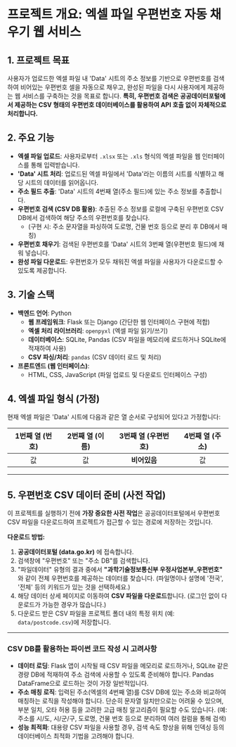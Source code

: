 # 프로젝트 개요: 엑셀 파일 우편번호 자동 채우기 웹 서비스

## 1. 프로젝트 목표

사용자가 업로드한 엑셀 파일 내 'Data' 시트의 주소 정보를 기반으로 우편번호를 검색하여 비어있는 우편번호 셀을 자동으로 채우고, 완성된 파일을 다시 사용자에게 제공하는 웹 서비스를 구축하는 것을 목표로 합니다. **특히, 우편번호 검색은 공공데이터포털에서 제공하는 CSV 형태의 우편번호 데이터베이스를 활용하여 API 호출 없이 자체적으로 처리합니다.**

## 2. 주요 기능

- **엑셀 파일 업로드**: 사용자로부터 `.xlsx` 또는 `.xls` 형식의 엑셀 파일을 웹 인터페이스를 통해 입력받습니다.
- **'Data' 시트 처리**: 업로드된 엑셀 파일에서 'Data'라는 이름의 시트를 식별하고 해당 시트의 데이터를 읽어옵니다.
- **주소 필드 추출**: 'Data' 시트의 4번째 열(주소 필드)에 있는 주소 정보를 추출합니다.
- **우편번호 검색 (CSV DB 활용)**: 추출된 주소 정보를 로컬에 구축된 우편번호 CSV DB에서 검색하여 해당 주소의 우편번호를 찾습니다.
  - (구현 시: 주소 문자열을 파싱하여 도로명, 건물 번호 등으로 분리 후 DB에서 매칭)
- **우편번호 채우기**: 검색된 우편번호를 'Data' 시트의 3번째 열(우편번호 필드)에 채워 넣습니다.
- **완성 파일 다운로드**: 우편번호가 모두 채워진 엑셀 파일을 사용자가 다운로드할 수 있도록 제공합니다.

## 3. 기술 스택

- **백엔드 언어**: Python
  - **웹 프레임워크**: Flask 또는 Django (간단한 웹 인터페이스 구현에 적합)
  - **엑셀 처리 라이브러리**: `openpyxl` (엑셀 파일 읽기/쓰기)
  - **데이터베이스**: SQLite, Pandas (CSV 파일을 메모리에 로드하거나 SQLite에 적재하여 사용)
  - **CSV 파싱/처리**: `pandas` (CSV 데이터 로드 및 처리)
- **프론트엔드 (웹 인터페이스)**:
  - HTML, CSS, JavaScript (파일 업로드 및 다운로드 인터페이스 구성)

## 4. 엑셀 파일 형식 (가정)

현재 엑셀 파일은 'Data' 시트에 다음과 같은 열 순서로 구성되어 있다고 가정합니다:

| 1번째 열 (번호) | 2번째 열 (이름) | 3번째 열 (우편번호) | 4번째 열 (주소) |
| :-------------: | :-------------: | :-----------------: | :-------------: |
|       값        |       값        |    **비어있음**     |       값        |

---

## 5. 우편번호 CSV 데이터 준비 (사전 작업)

이 프로젝트를 실행하기 전에 **가장 중요한 사전 작업**은 공공데이터포털에서 우편번호 CSV 파일을 다운로드하여 프로젝트가 접근할 수 있는 경로에 저장하는 것입니다.

**다운로드 방법:**

1.  **공공데이터포털 (data.go.kr)** 에 접속합니다.
2.  검색창에 "우편번호" 또는 "주소 DB"를 검색합니다.
3.  "파일데이터" 유형의 결과 중에서 **"과학기술정보통신부 우정사업본부\_우편번호"** 와 같이 전체 우편번호를 제공하는 데이터를 찾습니다. (파일명이나 설명에 '전국', '전체' 등의 키워드가 있는 것을 선택하세요.)
4.  해당 데이터 상세 페이지로 이동하여 **CSV 파일을 다운로드**합니다. (로그인 없이 다운로드가 가능한 경우가 많습니다.)
5.  다운로드 받은 CSV 파일을 프로젝트 폴더 내의 특정 위치 (예: `data/postcode.csv`)에 저장합니다.

---

### CSV DB를 활용하는 파이썬 코드 작성 시 고려사항

- **데이터 로딩**: Flask 앱이 시작될 때 CSV 파일을 메모리로 로드하거나, SQLite 같은 경량 DB에 적재하여 주소 검색에 사용할 수 있도록 준비해야 합니다. Pandas DataFrame으로 로드하는 것이 가장 일반적입니다.
- **주소 매칭 로직**: 입력된 주소(엑셀의 4번째 열)를 CSV DB에 있는 주소와 비교하여 매칭하는 로직을 작성해야 합니다. 단순히 문자열 일치만으로는 어려울 수 있으며, 부분 일치, 오타 허용 등을 고려한 고급 매칭 알고리즘이 필요할 수도 있습니다. (예: 주소를 시/도, 시/군/구, 도로명, 건물 번호 등으로 분리하여 여러 컬럼을 통해 검색)
- **성능 최적화**: 대용량 CSV 파일을 사용할 경우, 검색 속도 향상을 위해 인덱싱 등의 데이터베이스 최적화 기법을 고려해야 합니다.
